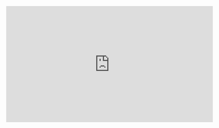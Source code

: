 <iframe width="560" height="315" src="https://www.youtube.com/embed/qFomwKOWJ9Q?si=3w7NDlWGqkiirvur" title="YouTube video player" frameborder="0" allow="accelerometer; autoplay; clipboard-write; encrypted-media; gyroscope; picture-in-picture; web-share" referrerpolicy="strict-origin-when-cross-origin" allowfullscreen></iframe>